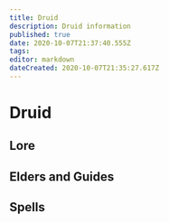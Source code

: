 ```yaml
---
title: Druid
description: Druid information
published: true
date: 2020-10-07T21:37:40.555Z
tags: 
editor: markdown
dateCreated: 2020-10-07T21:35:27.617Z
---
```


# Druid
  ## Lore
  ## Elders and Guides
  ## Spells
  